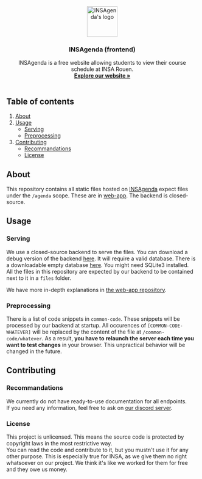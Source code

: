 <div align="center">
    <a href="https://insagenda.fr/">
        <img src="https://insagenda.fr/assets/logo/logo.svg" alt="INSAgenda's logo" width="80" height="80">
    </a>
    <h3 align="center">INSAgenda (frontend)</h3>
    <p align="center">
        INSAgenda is a free website allowing students to view their course schedule at INSA Rouen.<br/>
        <a href="https://insagenda.fr/"><b>Explore our website »</b></a><br/><br/>
    </p>
</div>

## Table of contents

1. [About](#about)
2. [Usage](#usage)
    - [Serving](#serving)
    - [Preprocessing](#preprocessing)
3. [Contributing](#contributing)
    - [Recommandations](#recommandations)
    - [License](#license)

## About

This repository contains all static files hosted on [INSAgenda](https://insagenda.fr/) expect files under the `/agenda` scope. These are in [web-app](https://github.com/INSAgenda/web-app). The backend is closed-source.

## Usage

### Serving

We use a closed-source backend to serve the files. You can download a debug version of the backend [here](https://insagenda.fr/development/backend.tar.gz). It will require a valid database. There is a downloadable empty database [here](https://insagenda.fr/development/database). You might need SQLite3 installed.  
All the files in this repository are expected by our backend to be contained next to it in a `files` folder.
  
We have more in-depth explanations in [the web-app repository](https://github.com/INSAgenda/web-app).

### Preprocessing

There is a list of code snippets in `common-code`. These snippets will be processed by our backend at startup. All occurences of `[COMMON-CODE-WHATEVER]` will be replaced by the content of the file at `/common-code/whatever`. As a result, **you have to relaunch the server each time you want to test changes** in your browser. This unpractical behavior will be changed in the future. 

## Contributing

### Recommandations

We currently do not have ready-to-use documentation for all endpoints.  
If you need any information, feel free to ask on [our discord server](https://discord.gg/TpdbUyfcbJ).

### License

This project is unlicensed. This means the source code is protected by copyright laws in the most restrictive way.  
You can read the code and contribute to it, but you mustn't use it for any other purpose. This is especially true for INSA, as we give them no right whatsoever on our project. We think it's like we worked for them for free and they owe us money.
